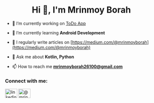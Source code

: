 <h1 align="center">Hi 👋, I'm Mrinmoy Borah</h1>

- 🔭 I’m currently working on [ToDo App](https://github.com/mrinmoyxb/ToDo)

- 🌱 I’m currently learning **Android Development**

- 📝 I regularly write articles on [https://medium.com/@mrinmoyborah](https://medium.com/@mrinmoyborah)

- 💬 Ask me about **Kotlin, Python**

- 📫 How to reach me **mrinmoyborah26100@gmail.com**

<h3 align="left">Connect with me:</h3>
<p align="left">
<a href="https://linkedin.com/in/linkedin.com/in/mrinmoy-borah-8b68b7290" target="blank"><img align="center" src="https://raw.githubusercontent.com/rahuldkjain/github-profile-readme-generator/master/src/images/icons/Social/linked-in-alt.svg" alt="linkedin.com/in/mrinmoy-borah-8b68b7290" height="30" width="40" /></a>
<a href="https://medium.com/@mrinmoyborah" target="blank"><img align="center" src="https://raw.githubusercontent.com/rahuldkjain/github-profile-readme-generator/master/src/images/icons/Social/medium.svg" alt="@mrinmoyborah" height="30" width="40" /></a>
</p>

